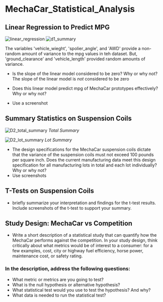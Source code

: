 # MechaCar_Statistical_Analysis

## Linear Regression to Predict MPG
![linear_regression](https://user-images.githubusercontent.com/95504135/162359105-3c9238e3-354a-46c8-977a-7005c8ef3604.png)
![d1_summary](https://user-images.githubusercontent.com/95504135/162359419-27d87373-8d88-4f8e-b6f1-7eabf0965bfd.png)

The variables 'vehicle_wieght', 'spolier_angle', and 'AWD' provide a non-random amount of variance to the mpg values in teh dataset.
But, 'ground_clearance' and 'vehicle_length' provided random amounts of variance.

* Is the slope of the linear model considered to be zero? Why or why not?
The slope of the linear model is *not* considered to be zero 

* Does this linear model predict mpg of MechaCar prototypes effectively? Why or why not?
* Use a screenshot

## Summary Statistics on Suspension Coils
![D2_total_summary](https://user-images.githubusercontent.com/95504135/162497535-6fbcbad6-a9a6-41ce-a1f9-c7790208d3b5.png)
*Total Summary*

![D2_lot_summary](https://user-images.githubusercontent.com/95504135/162502196-1a5710cc-2acb-4fa9-a2a0-a1918ce504ec.png)
*Lot Summary*

* The design specifications for the MechaCar suspension coils dictate that the variance of the suspension coils must not exceed 100 pounds per square inch. Does the current manufacturing data meet this design specification for all manufacturing lots in total and each lot individually? Why or why not?
* Use screenshots

## T-Tests on Suspension Coils
* briefly summarize your interpretation and findings for the t-test results. Include screenshots of the t-test to support your summary.

## Study Design: MechaCar vs Competition
* Write a short description of a statistical study that can quantify how the MechaCar performs against the competition. In your study design, think critically about what metrics would be of interest to a consumer: for a few examples, cost, city or highway fuel efficiency, horse power, maintenance cost, or safety rating.
### In the description, address the following questions:
* What metric or metrics are you going to test?
* What is the null hypothesis or alternative hypothesis?
* What statistical test would you use to test the hypothesis? And why?
* What data is needed to run the statistical test?
